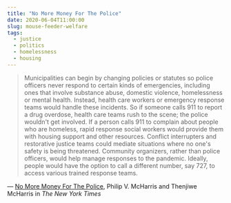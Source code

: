 ```yaml
---
title: "No More Money For The Police"
date: 2020-06-04T11:00:00
slug: mouse-feeder-welfare
tags:
  - justice
  - politics
  - homelessness
  - housing
---
```


> Municipalities can begin by changing policies or statutes so police officers never respond to certain kinds of emergencies, including ones that involve substance abuse, domestic violence, homelessness or mental health. Instead, health care workers or emergency response teams would handle these incidents. So if someone calls 911 to report a drug overdose, health care teams rush to the scene; the police wouldn't get involved. If a person calls 911 to complain about people who are homeless, rapid response social workers would provide them with housing support and other resources. Conflict interrupters and restorative justice teams could mediate situations where no one's safety is being threatened. Community organizers, rather than police officers, would help manage responses to the pandemic. Ideally, people would have the option to call a different number, say 727, to access various trained response teams.

&mdash; [No More Money For The Police](https://www.nytimes.com/2020/05/30/opinion/george-floyd-police-funding.html), Philip V. McHarris and Thenjiwe McHarris in _The New York Times_
